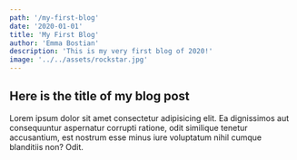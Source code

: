 ```yaml
--- 
path: '/my-first-blog' 
date: '2020-01-01' 
title: 'My First Blog' 
author: 'Emma Bostian' 
description: 'This is my very first blog of 2020!' 
image: '../../assets/rockstar.jpg'
--- 
```


## Here is the title of my blog post

Lorem ipsum dolor sit amet consectetur adipisicing elit. Ea dignissimos aut consequuntur aspernatur corrupti ratione, odit similique tenetur accusantium, est nostrum esse minus iure voluptatum nihil cumque blanditiis non? Odit.